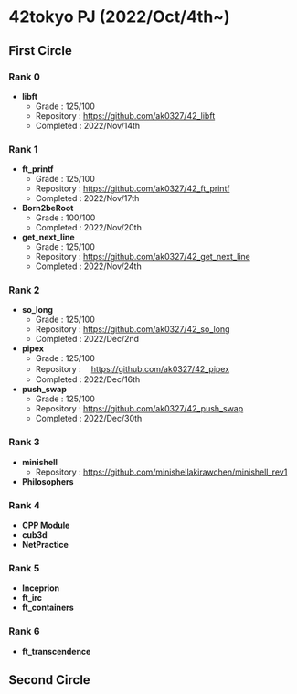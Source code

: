 # 42tokyo PJ (2022/Oct/4th~)

## First Circle
### Rank 0
- **libft**
  - Grade : 125/100
  - Repository : https://github.com/ak0327/42_libft
  - Completed : 2022/Nov/14th

### Rank 1
- **ft_printf**
  - Grade : 125/100
  - Repository : https://github.com/ak0327/42_ft_printf
  - Completed : 2022/Nov/17th
- **Born2beRoot**
  - Grade : 100/100
  - Completed : 2022/Nov/20th
- **get_next_line**
  - Grade : 125/100
  - Repository : https://github.com/ak0327/42_get_next_line
  - Completed : 2022/Nov/24th

### Rank 2
- **so_long**
  - Grade : 125/100
  - Repository : https://github.com/ak0327/42_so_long
  - Completed : 2022/Dec/2nd
- **pipex**
  - Grade : 125/100
  - Repository : 　https://github.com/ak0327/42_pipex
  - Completed : 2022/Dec/16th
- **push_swap**
  - Grade : 125/100
  - Repository : https://github.com/ak0327/42_push_swap
  - Completed : 2022/Dec/30th

### Rank 3
- **minishell**
  - Repository : https://github.com/minishellakirawchen/minishell_rev1
- **Philosophers**

### Rank 4
- **CPP Module**
- **cub3d**
- **NetPractice**

### Rank 5
- **Inceprion**
- **ft_irc**
- **ft_containers**

### Rank 6
- **ft_transcendence**

## Second Circle

